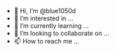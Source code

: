 - 👋 Hi, I’m @blue1050d
- 👀 I’m interested in ...
- 🌱 I’m currently learning ...
- 💞️ I’m looking to collaborate on ...
- 📫 How to reach me ...

<!---
blue1050d/blue1050d is a ✨ special ✨ repository because its `README.md` (this file) appears on your GitHub profile.
You can click the Preview link to take a look at your changes.
--->
